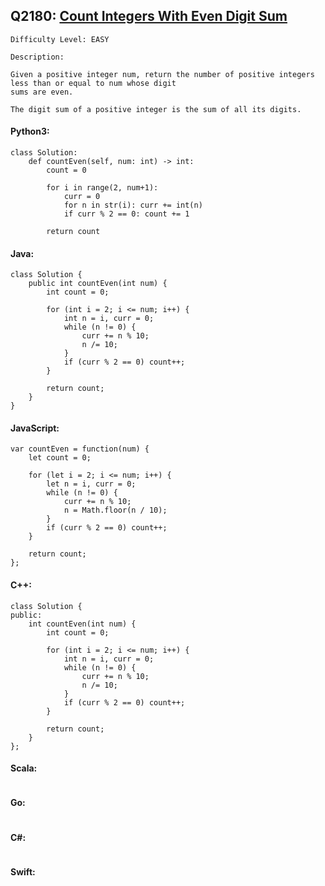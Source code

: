 ## Q2180: [Count Integers With Even Digit Sum](https://leetcode.com/problems/count-integers-with-even-digit-sum/)

```
Difficulty Level: EASY
```

```
Description:

Given a positive integer num, return the number of positive integers less than or equal to num whose digit
sums are even.

The digit sum of a positive integer is the sum of all its digits.
```

#### Python3:

```
class Solution:
    def countEven(self, num: int) -> int:
        count = 0

        for i in range(2, num+1):
            curr = 0
            for n in str(i): curr += int(n)
            if curr % 2 == 0: count += 1

        return count
```

#### Java:

```
class Solution {
    public int countEven(int num) {
        int count = 0;

        for (int i = 2; i <= num; i++) {
            int n = i, curr = 0;
            while (n != 0) {
                curr += n % 10;
                n /= 10;
            }
            if (curr % 2 == 0) count++;
        }

        return count;
    }
}
```

#### JavaScript:

```
var countEven = function(num) {
    let count = 0;

    for (let i = 2; i <= num; i++) {
        let n = i, curr = 0;
        while (n != 0) {
            curr += n % 10;
            n = Math.floor(n / 10);
        }
        if (curr % 2 == 0) count++;
    }

    return count;
};
```

#### C++:

```
class Solution {
public:
    int countEven(int num) {
        int count = 0;

        for (int i = 2; i <= num; i++) {
            int n = i, curr = 0;
            while (n != 0) {
                curr += n % 10;
                n /= 10;
            }
            if (curr % 2 == 0) count++;
        }

        return count;
    }
};
```

#### Scala:

```

```

#### Go:

```

```

#### C#:

```

```

#### Swift:

```

```